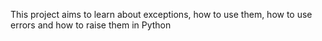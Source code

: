 This project aims to learn about exceptions, how to use them, how to use errors and how to raise them in Python
